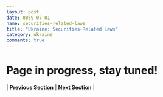 ```yaml
---
layout: post
date: 0059-07-01
name: securities-related-laws
title: "Ukraine: Securities-Related Laws"
category: ukraine
comments: true
---
```


# Page in progress, stay tuned!

 


| **[Previous Section](https://neo-project.github.io/global-blockchain-compliance-hub//ukraine/ukraine-laws-token-sales.html)** | **[Next Section](https://neo-project.github.io/global-blockchain-compliance-hub//ukraine/ukraine-privacy-and-data-protection.html)** |
